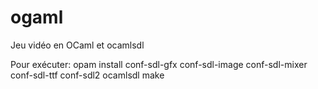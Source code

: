 ogaml
=====

Jeu vidéo en OCaml et ocamlsdl

Pour exécuter:
  opam install conf-sdl-gfx conf-sdl-image conf-sdl-mixer conf-sdl-ttf conf-sdl2 ocamlsdl
  make
